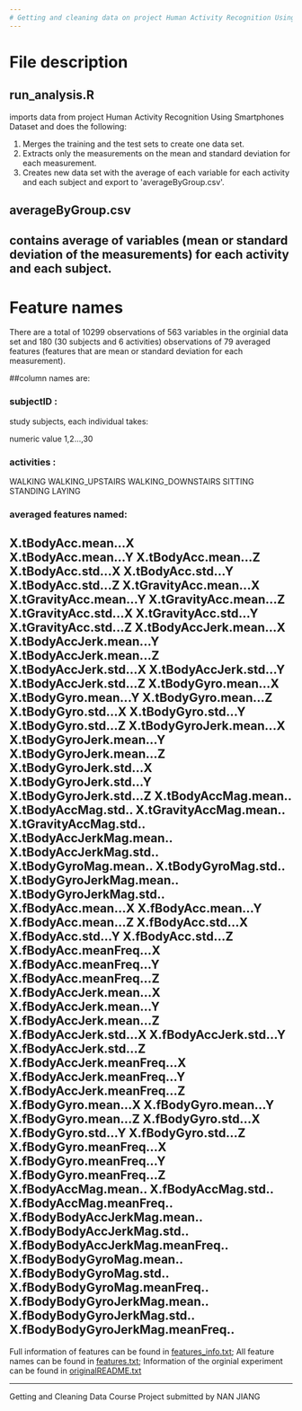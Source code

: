 ```yaml
---
# Getting and cleaning data on project Human Activity Recognition Using Smartphones Dataset
---
```

# File description
## run_analysis.R 

imports data from project Human Activity Recognition Using Smartphones Dataset and does the following:
1. Merges the training and the test sets to create one data set.
2. Extracts only the measurements on the mean and standard deviation for each measurement.
3. Creates new data set with the average of each variable for each activity and each subject and export to 'averageByGroup.csv'.

## averageByGroup.csv

contains average of variables (mean or standard deviation of the measurements\) for each activity and each subject.
---
# Feature names

There are a total of 10299 observations of 563 variables in the orginial data set and 180 \(30 subjects and 6 activities) observations of 79 averaged features \(features that are mean or standard deviation for each measurement\).

##column names are: 

### subjectID :  
study subjects, each individual takes:

numeric value 1,2...,30
### activities :
WALKING
WALKING_UPSTAIRS
WALKING_DOWNSTAIRS
SITTING
STANDING
LAYING
### averaged features named: 
X.tBodyAcc.mean...X              
X.tBodyAcc.mean...Y 
X.tBodyAcc.mean...Z
X.tBodyAcc.std...X
X.tBodyAcc.std...Y
X.tBodyAcc.std...Z
X.tGravityAcc.mean...X
X.tGravityAcc.mean...Y
X.tGravityAcc.mean...Z
X.tGravityAcc.std...X
X.tGravityAcc.std...Y
X.tGravityAcc.std...Z
X.tBodyAccJerk.mean...X
X.tBodyAccJerk.mean...Y
X.tBodyAccJerk.mean...Z
X.tBodyAccJerk.std...X
X.tBodyAccJerk.std...Y
X.tBodyAccJerk.std...Z
X.tBodyGyro.mean...X
X.tBodyGyro.mean...Y
X.tBodyGyro.mean...Z
X.tBodyGyro.std...X
X.tBodyGyro.std...Y
X.tBodyGyro.std...Z
X.tBodyGyroJerk.mean...X
X.tBodyGyroJerk.mean...Y
X.tBodyGyroJerk.mean...Z
X.tBodyGyroJerk.std...X
X.tBodyGyroJerk.std...Y
X.tBodyGyroJerk.std...Z
X.tBodyAccMag.mean..
X.tBodyAccMag.std..
X.tGravityAccMag.mean..
X.tGravityAccMag.std..
X.tBodyAccJerkMag.mean..
X.tBodyAccJerkMag.std..
X.tBodyGyroMag.mean..
X.tBodyGyroMag.std..
X.tBodyGyroJerkMag.mean..
X.tBodyGyroJerkMag.std..
X.fBodyAcc.mean...X
X.fBodyAcc.mean...Y
X.fBodyAcc.mean...Z
X.fBodyAcc.std...X
X.fBodyAcc.std...Y
X.fBodyAcc.std...Z
X.fBodyAcc.meanFreq...X
X.fBodyAcc.meanFreq...Y
X.fBodyAcc.meanFreq...Z
X.fBodyAccJerk.mean...X
X.fBodyAccJerk.mean...Y
X.fBodyAccJerk.mean...Z
X.fBodyAccJerk.std...X
X.fBodyAccJerk.std...Y
X.fBodyAccJerk.std...Z
X.fBodyAccJerk.meanFreq...X
X.fBodyAccJerk.meanFreq...Y
X.fBodyAccJerk.meanFreq...Z
X.fBodyGyro.mean...X
X.fBodyGyro.mean...Y
X.fBodyGyro.mean...Z
X.fBodyGyro.std...X
X.fBodyGyro.std...Y
X.fBodyGyro.std...Z
X.fBodyGyro.meanFreq...X
X.fBodyGyro.meanFreq...Y
X.fBodyGyro.meanFreq...Z
X.fBodyAccMag.mean..
X.fBodyAccMag.std..
X.fBodyAccMag.meanFreq..
X.fBodyBodyAccJerkMag.mean..
X.fBodyBodyAccJerkMag.std..
X.fBodyBodyAccJerkMag.meanFreq..
X.fBodyBodyGyroMag.mean..
X.fBodyBodyGyroMag.std..
X.fBodyBodyGyroMag.meanFreq..
X.fBodyBodyGyroJerkMag.mean..
X.fBodyBodyGyroJerkMag.std..
X.fBodyBodyGyroJerkMag.meanFreq..
---

Full information of features can be found in [features_info.txt](./features_info.txt);
All feature names can be found in [features.txt](./features.txt);
Information of the orginial experiment can be found in [originalREADME.txt](./originalREADME.txt)

---
Getting and Cleaning Data Course Project submitted by NAN JIANG
